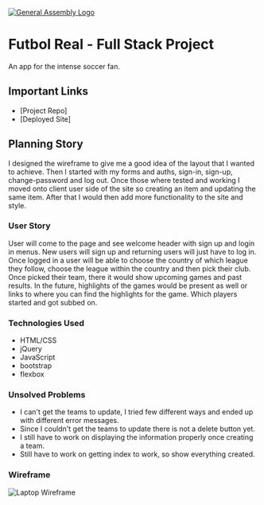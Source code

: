 [![General Assembly Logo](https://camo.githubusercontent.com/1a91b05b8f4d44b5bbfb83abac2b0996d8e26c92/687474703a2f2f692e696d6775722e636f6d2f6b6538555354712e706e67)](https://generalassemb.ly/education/web-development-immersive)

# Futbol Real - Full Stack Project

An app for the intense soccer fan.

## Important Links
- [Project Repo]
- [Deployed Site]

## Planning Story
I designed the wireframe to give me a good idea of the layout that I wanted to achieve. Then I started with my forms and auths, sign-in, sign-up, change-password and log out. Once those where tested and working I moved onto client user side of the site so creating an item and updating the same item. After that I would then add more functionality to the site and style.

### User Story

User will come to the page and see welcome header with sign up and login in menus. New users will sign up and returning users will just have to log in.
Once logged in a user will be able to choose the country of which league they follow, choose the league within the country and then pick their club.
Once picked their team, there it would show upcoming games and past results.
In the future, highlights of the games would be present as well or links to where you can find the highlights for the game. Which players started and got subbed on.

### Technologies Used

- HTML/CSS
- jQuery
- JavaScript
- bootstrap
- flexbox

### Unsolved Problems

- I can't get the teams to update, I tried few different ways and ended up with different error messages.
- Since I couldn't get the teams to update there is not a delete button yet.
- I still have to work on displaying the information properly once creating a team.
- Still have to work on getting index to work, so show everything created.

### Wireframe
![Laptop Wireframe](https://i.imgur.com/rV3K5EM.jpg)
